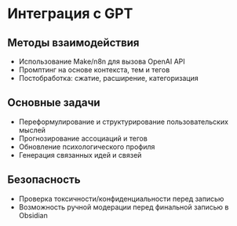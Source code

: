 # Интеграция с GPT

## Методы взаимодействия
- Использование Make/n8n для вызова OpenAI API
- Промптинг на основе контекста, тем и тегов
- Постобработка: сжатие, расширение, категоризация

## Основные задачи
- Переформулирование и структурирование пользовательских мыслей
- Прогнозирование ассоциаций и тегов
- Обновление психологического профиля
- Генерация связанных идей и связей

## Безопасность
- Проверка токсичности/конфиденциальности перед записью
- Возможность ручной модерации перед финальной записью в Obsidian
